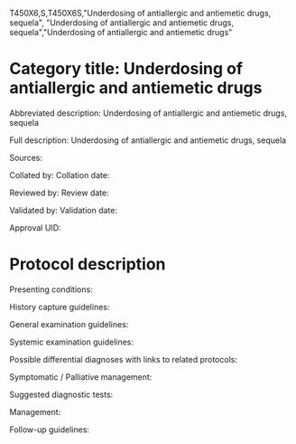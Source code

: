 T450X6,S,T450X6S,"Underdosing of antiallergic and antiemetic drugs, sequela", "Underdosing of antiallergic and antiemetic drugs, sequela","Underdosing of antiallergic and antiemetic drugs"
# Category title: Underdosing of antiallergic and antiemetic drugs

Abbreviated description: Underdosing of antiallergic and antiemetic drugs, sequela

Full description: Underdosing of antiallergic and antiemetic drugs, sequela

Sources:

Collated by:
Collation date:

Reviewed by:
Review date:

Validated by:
Validation date:

Approval UID:

# Protocol description

Presenting conditions:

History capture guidelines:

General examination guidelines:

Systemic examination guidelines:

Possible differential diagnoses with links to related protocols:

Symptomatic / Palliative management:

Suggested diagnostic tests:

Management:

Follow-up guidelines:
